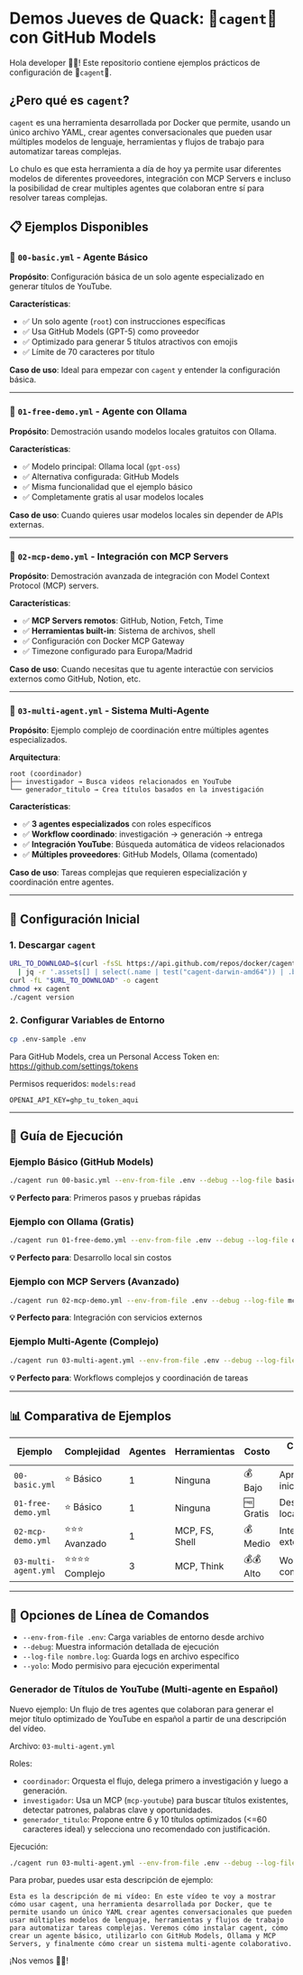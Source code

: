 
# Demos Jueves de Quack: 🤖`cagent`🤖 con GitHub Models 

Hola developer 👋🏻! Este repositorio contiene ejemplos prácticos de configuración de 🤖`cagent`🤖.

## ¿Pero qué es `cagent`?

`cagent` es una herramienta desarrollada por Docker que permite, usando un único archivo YAML, crear agentes conversacionales que pueden usar múltiples modelos de lenguaje, herramientas y flujos de trabajo para automatizar tareas complejas.

Lo chulo es que esta herramienta a día de hoy ya permite usar diferentes modelos de diferentes proveedores, integración con MCP Servers e incluso la posibilidad de crear multiples agentes que colaboran entre sí para resolver tareas complejas.

## 📋 Ejemplos Disponibles

### 📁 `00-basic.yml` - Agente Básico
**Propósito**: Configuración básica de un solo agente especializado en generar títulos de YouTube.

**Características**:
- ✅ Un solo agente (`root`) con instrucciones específicas
- ✅ Usa GitHub Models (GPT-5) como proveedor
- ✅ Optimizado para generar 5 títulos atractivos con emojis
- ✅ Límite de 70 caracteres por título

**Caso de uso**: Ideal para empezar con `cagent` y entender la configuración básica.

---

### 📁 `01-free-demo.yml` - Agente con Ollama
**Propósito**: Demostración usando modelos locales gratuitos con Ollama.

**Características**:
- ✅ Modelo principal: Ollama local (`gpt-oss`)
- ✅ Alternativa configurada: GitHub Models
- ✅ Misma funcionalidad que el ejemplo básico
- ✅ Completamente gratis al usar modelos locales

**Caso de uso**: Cuando quieres usar modelos locales sin depender de APIs externas.

---

### 📁 `02-mcp-demo.yml` - Integración con MCP Servers
**Propósito**: Demostración avanzada de integración con Model Context Protocol (MCP) servers.

**Características**:
- ✅ **MCP Servers remotos**: GitHub, Notion, Fetch, Time
- ✅ **Herramientas built-in**: Sistema de archivos, shell
- ✅ Configuración con Docker MCP Gateway
- ✅ Timezone configurado para Europa/Madrid

**Caso de uso**: Cuando necesitas que tu agente interactúe con servicios externos como GitHub, Notion, etc.

---

### 📁 `03-multi-agent.yml` - Sistema Multi-Agente
**Propósito**: Ejemplo complejo de coordinación entre múltiples agentes especializados.

**Arquitectura**:
```
root (coordinador)
├── investigador → Busca videos relacionados en YouTube
└── generador_titulo → Crea títulos basados en la investigación
```

**Características**:
- ✅ **3 agentes especializados** con roles específicos
- ✅ **Workflow coordinado**: investigación → generación → entrega
- ✅ **Integración YouTube**: Búsqueda automática de videos relacionados
- ✅ **Múltiples proveedores**: GitHub Models, Ollama (comentado)

**Caso de uso**: Tareas complejas que requieren especialización y coordinación entre agentes.

---

## 🚀 Configuración Inicial

### 1. Descargar `cagent`

```bash
URL_TO_DOWNLOAD=$(curl -fsSL https://api.github.com/repos/docker/cagent/releases/latest \
  | jq -r '.assets[] | select(.name | test("cagent-darwin-amd64")) | .browser_download_url')
curl -fL "$URL_TO_DOWNLOAD" -o cagent
chmod +x cagent
./cagent version
```

### 2. Configurar Variables de Entorno

```bash
cp .env-sample .env
```

Para GitHub Models, crea un Personal Access Token en: https://github.com/settings/tokens

Permisos requeridos: `models:read`

```dotenv
OPENAI_API_KEY=ghp_tu_token_aqui
```

---

## 🎯 Guía de Ejecución

### Ejemplo Básico (GitHub Models)
```bash
./cagent run 00-basic.yml --env-from-file .env --debug --log-file basic.log
```
**💡 Perfecto para**: Primeros pasos y pruebas rápidas

### Ejemplo con Ollama (Gratis)
```bash
./cagent run 01-free-demo.yml --env-from-file .env --debug --log-file ollama.log
```
**💡 Perfecto para**: Desarrollo local sin costos

### Ejemplo con MCP Servers (Avanzado)
```bash
./cagent run 02-mcp-demo.yml --env-from-file .env --debug --log-file mcp.log
```
**💡 Perfecto para**: Integración con servicios externos

### Ejemplo Multi-Agente (Complejo)
```bash
./cagent run 03-multi-agent.yml --env-from-file .env --debug --log-file multi-agent.log --yolo
```
**💡 Perfecto para**: Workflows complejos y coordinación de tareas

---

## 📊 Comparativa de Ejemplos

| Ejemplo | Complejidad | Agentes | Herramientas | Costo | Caso de Uso |
|---------|-------------|---------|--------------|-------|-------------|
| `00-basic.yml` | ⭐ Básico | 1 | Ninguna | 💰 Bajo | Aprendizaje inicial |
| `01-free-demo.yml` | ⭐ Básico | 1 | Ninguna | 🆓 Gratis | Desarrollo local |
| `02-mcp-demo.yml` | ⭐⭐⭐ Avanzado | 1 | MCP, FS, Shell | 💰 Medio | Integración externa |
| `03-multi-agent.yml` | ⭐⭐⭐⭐ Complejo | 3 | MCP, Think | 💰💰 Alto | Workflows complejos |

---

## 🔧 Opciones de Línea de Comandos

- `--env-from-file .env`: Carga variables de entorno desde archivo
- `--debug`: Muestra información detallada de ejecución
- `--log-file nombre.log`: Guarda logs en archivo específico
- `--yolo`: Modo permisivo para ejecución experimental

### Generador de Títulos de YouTube (Multi-agente en Español)

Nuevo ejemplo: Un flujo de tres agentes que colaboran para generar el mejor título optimizado de YouTube en español a partir de una descripción del vídeo.

Archivo: `03-multi-agent.yml`

Roles:
- `coordinador`: Orquesta el flujo, delega primero a investigación y luego a generación.
- `investigador`: Usa un MCP (`mcp-youtube`) para buscar títulos existentes, detectar patrones, palabras clave y oportunidades.
- `generador_titulo`: Propone entre 6 y 10 títulos optimizados (<=60 caracteres ideal) y selecciona uno recomendado con justificación.

Ejecución:
```bash
./cagent run 03-multi-agent.yml --env-from-file .env --debug --log-file yt-titulos.log --yolo
```

Para probar, puedes usar esta descripción de ejemplo:

```text
Esta es la descripción de mi vídeo: En este vídeo te voy a mostrar cómo usar cagent, una herramienta desarrollada por Docker, que te permite usando un único YAML crear agentes conversacionales que pueden usar múltiples modelos de lenguaje, herramientas y flujos de trabajo para automatizar tareas complejas. Veremos cómo instalar cagent, cómo crear un agente básico, utilizarlo con GitHub Models, Ollama y MCP Servers, y finalmente cómo crear un sistema multi-agente colaborativo.
```


¡Nos vemos 👋🏻!